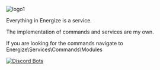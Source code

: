 ![logo1](https://dl.dropboxusercontent.com/s/iqu7wk0fzqj8onh/256px.png)

Everything in Energize is a service.

The implementation of commands and services are my own.

If you are looking for the commands navigate to Energize\Services\Commands\Modules

[![Discord Bots](https://discordbots.org/api/widget/360116713829695489.svg)](https://discordbots.org/bot/360116713829695489)
